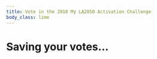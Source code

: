 ```yaml
---
title: Vote in the 2018 My LA2050 Activation Challenge
body_class: lime
---
```


# Saving your votes…

<form name="vote_authenticated" action="/vote/confirmation/" method="post" markdown="1" data-netlify="true">
<input type="hidden" name="learn" />
<input type="hidden" name="create" />
<input type="hidden" name="play" />
<input type="hidden" name="connect" />
<input type="hidden" name="live" />
<input type="hidden" name="email" />
<input type="hidden" name="telephone" />
<input type="hidden" name="social_network" />
<input type="hidden" name="auth_accesstoken" />
<input type="hidden" name="auth_state" />
<input type="hidden" name="auth_sub" />
</form>


<script src="https://cdn.auth0.com/js/auth0/9.3.1/auth0.min.js"></script>
<script type="text/javascript">
  var webAuth = new auth0.WebAuth({
    domain:      'activation-la2050.auth0.com',
    clientID:    'INfJpr4dnNk2EN143utsZYz4Zeq9c7cd'
  });
</script>


<script>

  // http://stackoverflow.com/questions/901115/how-can-i-get-query-string-values-in-javascript#answer-901144
  function getParameterByName(name, url) {
    if (!url) url = window.location.href;
    name = name.replace(/[\[\]]/g, "\\$&");
    let regex = new RegExp("[?&]" + name + "(=([^&#]*)|&|#|$)"),
    results = regex.exec(url);
    if (!results) return null;
    if (!results[2]) return '';
    return decodeURIComponent(results[2].replace(/\+/g, " "));
  }


  if (window.location.hash && window.location.hash != '') {
    webAuth.parseHash(window.location.hash, function(err, authResult) {
      console.log('parseHash');

      if (err) {
        return console.log(err);
      }

      console.log('err');
      console.log(err);
      console.dir(err);

      console.log('authResult');
      console.log(authResult);
      console.dir(authResult);

      webAuth.client.userInfo(authResult.accessToken, function(err, user) {
        console.log('userInfo');

        // Now you have the user's information

        if (err) {
          console.log('err');
          console.log(err);
          console.dir(err);
        } else {
          console.log('user');
          console.log(user);
          console.dir(user);

          var form = document.querySelector('form');

          var fieldNames = ['learn', 'create', 'play', 'connect', 'live'];
          var nextValue;
          for (var index = 0; index < fieldNames.length; index++) {
            nextValue = getParameterByName(fieldNames[index]);
            if (nextValue) {
              form.querySelector('input[name="' + fieldNames[index] + '"]').value = nextValue;
            }
          }

          form.querySelector('input[name="email"]').value = getParameterByName('email');
          form.querySelector('input[name="telephone"]').value = getParameterByName('telephone');
          form.querySelector('input[name="social_network"]').value = getParameterByName('social_network');
          form.querySelector('input[name="auth_accesstoken"]').value = authResult.accessToken;
          form.querySelector('input[name="auth_state"]').value = authResult.state;
          form.querySelector('input[name="auth_sub"]').value = user.sub;
          form.submit();
        }

      });
    });
  }
</script>

